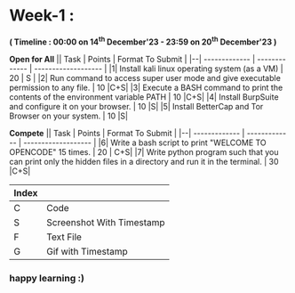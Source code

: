 
# Week-1 : 

**( Timeline : 00:00 on 14<sup>th</sup> December'23 - 23:59 on 20<sup>th</sup> December'23 )**

**Open for All**
|| Task		| Points	|	Format To Submit	|
|--| ------------- 	| -------------	|	-------------------		|
|1| Install kali linux operating system (as a VM) | 20  |	S	|
|2| Run command to access super user mode and give executable permission to any file. | 10  |C+S|
|3| Execute a BASH command to print the contents of the environment variable PATH  | 10  |C+S|
|4| Install BurpSuite and configure it on your browser.  | 10  |S|
|5| Install BetterCap and Tor Browser on your system. | 10 |S|

**Compete**
|| Task		| Points	|	Format To Submit	|
|--| ------------- 	| -------------	|	-------------------		|
|6| Write a bash script to print "WELCOME TO OPENCODE" 15 times. | 20 | C+S|
|7| Write python program such that you can print only the hidden files in a directory and run it in the terminal. | 30  |C+S|

| Index |            |
| ----- | ---------- |
| C     | Code       |
| S     | Screenshot With Timestamp |
| F     | Text File  |
| G     | Gif with Timestamp       |


### happy learning :)
